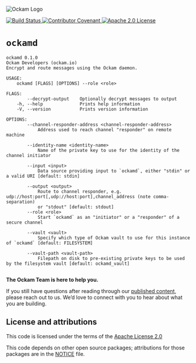 ![Ockam Logo](https://www.ockam.io/0dc9e19beab4d96b8350d09be78361df/logo_white_background_preview.svg)

<p>
<a href="https://dev.azure.com/ockam-network/ockam/_build/latest?definitionId=10?branchName=develop">
<img alt="Build Status"
  src="https://dev.azure.com/ockam-network/ockam/_apis/build/status/ockam-network.ockam?branchName=develop">
</a>

<a href="https://www.ockam.io/learn/guides/team/conduct/">
<img alt="Contributor Covenant"
  src="https://img.shields.io/badge/Contributor%20Covenant-v2.0%20adopted-ff69b4.svg">
</a>

<a href="LICENSE">
<img alt="Apache 2.0 License"
  src="https://img.shields.io/badge/License-Apache%202.0-blue.svg?style=flat-square">
</a>
</p>

# `ockamd` 


```
ockamd 0.1.0
Ockam Developers (ockam.io)
Encrypt and route messages using the Ockam daemon.

USAGE:
    ockamd [FLAGS] [OPTIONS] --role <role>

FLAGS:
        --decrypt-output    Optionally decrypt messages to output
    -h, --help              Prints help information
    -V, --version           Prints version information

OPTIONS:
        --channel-responder-address <channel-responder-address>
            Address used to reach channel "responder" on remote machine

        --identity-name <identity-name>
            Name of the private key to use for the identity of the channel initiator

        --input <input>
            Data source providing input to `ockamd`, either "stdin" or a valid URI [default: stdin]

        --output <output>
            Route to channel responder, e.g. udp://host:port[,udp://host:port],channel_address (note comma-separation)
            or "stdout" [default: stdout]
        --role <role>
            Start `ockamd` as an "initiator" or a "responder" of a secure channel

        --vault <vault>
            Specify which type of Ockam vault to use for this instance of `ockamd` [default: FILESYSTEM]

        --vault-path <vault-path>
            Filepath on disk to pre-existing private keys to be used by the filesystem vault [default: ockamd_vault]


```


**The Ockam Team is here to help you.**

If you still have questions after reading through our
[published content](https://www.ockam.io/learn), please reach out to us. We’d
love to connect with you to hear about what you are building.

## License and attributions

This code is licensed under the terms of the [Apache License 2.0](LICENSE)

This code depends on other open source packages; attributions for those
packages are in the [NOTICE](NOTICE) file.
